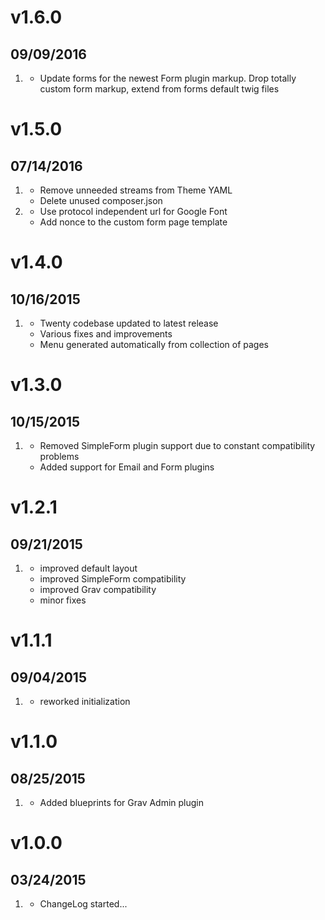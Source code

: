 # v1.6.0
## 09/09/2016

1. [](#improved)
    * Update forms for the newest Form plugin markup. Drop totally custom form markup, extend from forms default twig files

# v1.5.0
## 07/14/2016

1. [](#improved)
    * Remove unneeded streams from Theme YAML
    * Delete unused composer.json
1. [](#bugfix)
    * Use protocol independent url for Google Font
    * Add nonce to the custom form page template

# v1.4.0
## 10/16/2015

1. [](#new)
    * Twenty codebase updated to latest release
    * Various fixes and improvements
    * Menu generated automatically from collection of pages

# v1.3.0
## 10/15/2015

1. [](#new)
    * Removed SimpleForm plugin support due to constant compatibility problems
    * Added support for Email and Form plugins

# v1.2.1
## 09/21/2015

1. [](#improved)
    * improved default layout
    * improved SimpleForm compatibility
    * improved Grav compatibility
    * minor fixes

# v1.1.1
## 09/04/2015

1. [](#improved)
    * reworked initialization

# v1.1.0
## 08/25/2015

1. [](#improved)
    * Added blueprints for Grav Admin plugin

# v1.0.0
## 03/24/2015

1. [](#new)
    * ChangeLog started...
